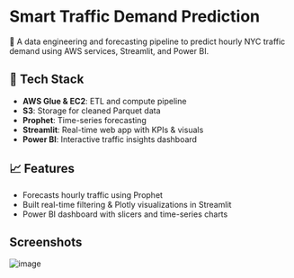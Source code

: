 # Smart Traffic Demand Prediction

🚦 A data engineering and forecasting pipeline to predict hourly NYC traffic demand using AWS services, Streamlit, and Power BI.

## 🔧 Tech Stack
- **AWS Glue & EC2**: ETL and compute pipeline
- **S3**: Storage for cleaned Parquet data
- **Prophet**: Time-series forecasting
- **Streamlit**: Real-time web app with KPIs & visuals
- **Power BI**: Interactive traffic insights dashboard

## 📈 Features
- Forecasts hourly traffic using Prophet
- Built real-time filtering & Plotly visualizations in Streamlit
- Power BI dashboard with slicers and time-series charts

## Screenshots

![image](https://github.com/user-attachments/assets/e159cf5f-0ebe-4555-81e7-3c4fac972108)

